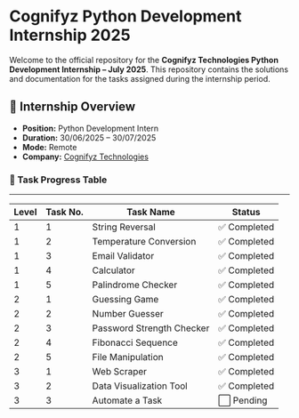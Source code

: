 # Cognifyz Python Development Internship 2025

Welcome to the official repository for the **Cognifyz Technologies Python Development Internship – July 2025**. This repository contains the solutions and documentation for the tasks assigned during the internship period.



## 🎯 Internship Overview

- **Position:** Python Development Intern  
- **Duration:** 30/06/2025 – 30/07/2025  
- **Mode:** Remote  
- **Company:** [Cognifyz Technologies](https://www.cognifyz.com)  



### 📌 Task Progress Table
---
| Level | Task No. | Task Name                       | Status     |
|-------|----------|----------------------------------|------------|
| 1     | 1        | String Reversal                  | ✅ Completed |
| 1     | 2        | Temperature Conversion           | ✅ Completed |
| 1     | 3        | Email Validator                  | ✅ Completed |
| 1     | 4        | Calculator                       | ✅ Completed |
| 1     | 5        | Palindrome Checker               | ✅ Completed |
| 2     | 1        | Guessing Game                    | ✅ Completed |
| 2     | 2        | Number Guesser                   | ✅ Completed |
| 2     | 3        | Password Strength Checker        | ✅ Completed |
| 2     | 4        | Fibonacci Sequence               | ✅ Completed |
| 2     | 5        | File Manipulation                | ✅ Completed |
| 3     | 1        | Web Scraper                      | ✅ Completed |
| 3     | 2        | Data Visualization Tool          | ✅ Completed |
| 3     | 3        | Automate a Task                  | ⬜ Pending |

